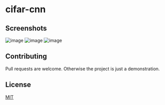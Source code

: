 # cifar-cnn

## Screenshots  
![image](https://user-images.githubusercontent.com/41022783/73222174-9a3ac580-4130-11ea-86fe-627e9ae1853d.png)
![image](https://user-images.githubusercontent.com/41022783/73222224-b8082a80-4130-11ea-9b61-8e756ce0d238.png)
![image](https://user-images.githubusercontent.com/41022783/73226437-0a037d00-413e-11ea-8a1c-c7b8cb377397.png)

## Contributing
Pull requests are welcome. Otherwise the project is just a demonstration. 

## License
[MIT](https://choosealicense.com/licenses/mit/)
